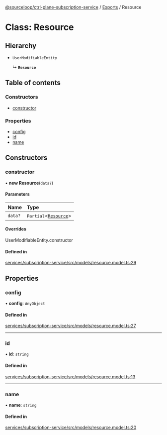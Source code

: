 [@sourceloop/ctrl-plane-subscription-service](../README.md) / [Exports](../modules.md) / Resource

# Class: Resource

## Hierarchy

- `UserModifiableEntity`

  ↳ **`Resource`**

## Table of contents

### Constructors

- [constructor](Resource.md#constructor)

### Properties

- [config](Resource.md#config)
- [id](Resource.md#id)
- [name](Resource.md#name)

## Constructors

### constructor

• **new Resource**(`data?`)

#### Parameters

| Name | Type |
| :------ | :------ |
| `data?` | `Partial`<[`Resource`](Resource.md)\> |

#### Overrides

UserModifiableEntity.constructor

#### Defined in

[services/subscription-service/src/models/resource.model.ts:29](https://github.com/sourcefuse/arc-saas/blob/5e03dcb/services/subscription-service/src/models/resource.model.ts#L29)

## Properties

### config

• **config**: `AnyObject`

#### Defined in

[services/subscription-service/src/models/resource.model.ts:27](https://github.com/sourcefuse/arc-saas/blob/5e03dcb/services/subscription-service/src/models/resource.model.ts#L27)

___

### id

• **id**: `string`

#### Defined in

[services/subscription-service/src/models/resource.model.ts:13](https://github.com/sourcefuse/arc-saas/blob/5e03dcb/services/subscription-service/src/models/resource.model.ts#L13)

___

### name

• **name**: `string`

#### Defined in

[services/subscription-service/src/models/resource.model.ts:20](https://github.com/sourcefuse/arc-saas/blob/5e03dcb/services/subscription-service/src/models/resource.model.ts#L20)
